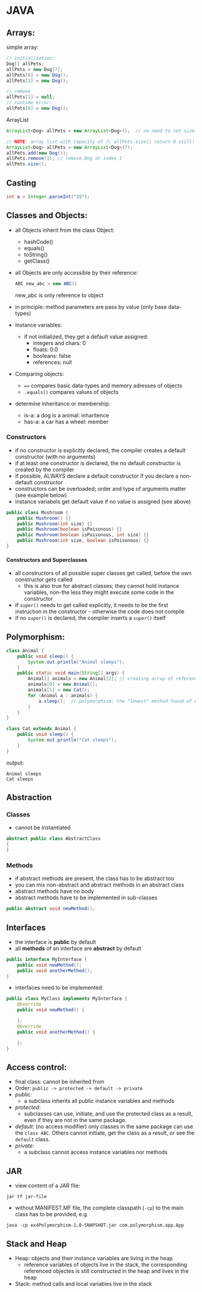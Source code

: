# JAVA

## Arrays:

simple array:
```java
// initialization:
Dog[] allPets;
allPets = new Dog[7];
allPets[0] = new Dog();
allPets[1] = new Dog();

// remove
allPets[1] = null;
// runtime error:
allPets[8] = new Dog();
```
ArrayList
```java
ArrayList<Dog> allPets = new ArrayList<Dog>();  // no need to set size

// NOTE: array list with capacity of 7; allPets.size() return 0 still!
ArrayList<Dog> allPets = new ArrayList<Dog>(7);
allPets.add(new Dog());
allPets.remove(1); // remove Dog at index 1
allPets.size();
```

## Casting

```java
int a = Integer.parseInt("25");
```

## Classes and Objects:

- all Objects inherit from the class Object:
    - hashCode()
    - equals()
    - toString()
    - getClass()
- all Objects are only accessible by their reference:
    ```java
    ABC new_abc = new ABC()
    ```
    new_abc is only reference to object
- in principle: method parameters are pass by value (only base data-types)
- Instance variables:
    - if not initialized, they get a default value assigned:
        - integers and chars: 0
        - floats: 0.0
        - booleans: false
        - references: null
- Comparing objects:
    - `==` compares basic data-types and memory adresses of objects
    - `.equals()` compares values of objects

- determine inheritance or membership:
  - is-a: a dog is a animal: inharitence
  - has-a: a car has a wheel: member

### Constructors

- if no constructor is explicitly declared, the compiler creates a default constructor (with no arguments)
- if at least one constructor is declared, the no default constructor is created by the compiler
- if possible, ALWAYS declare a default constructor if you declare a non-default constructor
- constructors can be overloaded; order and type of arguments matter (see example below)
- instance variabels get default value if no value is assigned (see above)

```java
public class Mushroom {
    public Mushroom() {}
    public Mushroom(int size) {}
    public Mushroom(boolean isPoisonous) {}
    public Mushroom(boolean isPoisonous, int size) {}
    public Mushroom(int size, boolean isPoisonous) {}
}
```
#### Constructors and Superclasses

- all constructors of all possible super classes get called, before the own constructor gets called
  - this is also true for abstract classes; they cannot hold instance variables, non-the less they might execute some code in the constructor
- if `super()` needs to get called explicitly, it needs to be the first instruction in the constructor - otherwise the code does not compile
- if no `super()` is declared, the compiler inserts a `super()` itself

## Polymorphism:
```java
class Animal {
    public void sleep() {
        System.out.println("Animal sleeps");
    }
    public static void main(String[] args) {
        Animal[] animals = new Animal[2]; // creating array of reference for superclass only
        animals[0] = new Animal();
        animals[1] = new Cat();
        for (Animal a : animals) {
            a.sleep();  // polymorphism: the "lowest" method found of each object is called
        }
    }
}

class Cat extends Animal {
    public void sleep() {
        System.out.println("Cat sleeps");
    }
}
```
output:
```
Animal sleeps
Cat sleeps
```

## Abstraction 

### Classes

- cannot be instantiated

```java
abstract public class AbstractClass
{
}
```

### Methods

- if abstract methods are present, the class has to be abstract too
- you can mix non-abstract and abstract methods in an abstract class
- abstract methods have no body
- abstract methods have to be implemented in sub-classes

```java
public abstract void newMethod();
```

## Interfaces

- the interface is **public** by default
- all **methods** of an interface are **abstract** by default

```java
public interface MyInterface {
    public void newMethod();
    public void anotherMethod();
}
```

- interfaces need to be implemented:
```java
public class MyClass implements MyInterface {
    @Override
    public void newMethod() {

    };
    @Override
    public void anotherMethod() {

    };
}
```

## Access control:

- final class: cannot be inherited from
- Order: `public -> protected -> default -> private`
- *public:* 
  - a subclass inherits all public instance variables and methods
- *protected:*
  - subclasses can use, initiate, and use the protected class as a result, even if they are not in the same package.
- *default:* (no access modifier) only classes in the same package can use the `class ABC`. Others cannot initiate, get the class as a result, or see the `default` class.
- *private:*
  - a subclass cannot access instance variables nor methods

## JAR

- view content of a JAR file:
```shell
jar tf jar-file
```

- without MANIFEST.MF file, the complete classpath (`-cp`) to the main class has to be provided, e.g.
```shell
java -cp ex4Polymorphism-1.0-SNAPSHOT.jar com.polymorphism.app.App
```

## Stack and Heap

- Heap: objects and their instance variables are living in the heap
  - reference variables of objects live in the stack, the corresponding referenced objectes is still constructed in the heap and lives in the heap
- Stack: method calls and local variables live in the stack